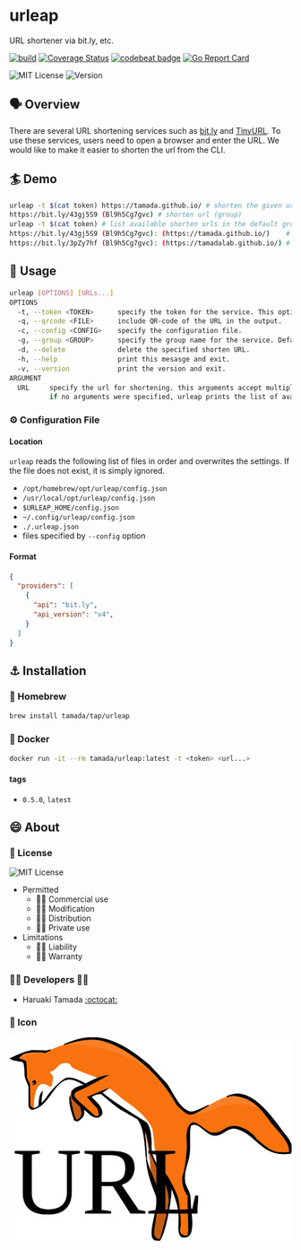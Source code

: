 # urleap

URL shortener via bit.ly, etc.

[![build](https://github.com/tamada/urleap/actions/workflows/build.yml/badge.svg)](https://github.com/tamada/urleap/actions/workflows/build.yml)
[![Coverage Status](https://coveralls.io/repos/github/tamada/urleap/badge.svg?branch=main)](https://coveralls.io/github/tamada/urleap?branch=main)
[![codebeat badge](https://codebeat.co/badges/d63e3c67-fc5d-4f27-9e81-d80861d60c20)](https://codebeat.co/projects/github-com-tamada-urleap-main)
[![Go Report Card](https://goreportcard.com/badge/github.com/tamada/urleap)](https://goreportcard.com/report/github.com/tamada/urleap)

![MIT License](https://img.shields.io/badge/Licnese-MIT%20License-informational)
![Version](https://img.shields.io/badge/Version-0.2.2-informational)

## :speaking_head: Overview

There are several URL shortening services such as [bit.ly](https://bit.ly) and [TinyURL](https://tinyurl.com/app). To use these services, users need to open a browser and enter the URL. We would like to make it easier to shorten the url from the CLI.

## :surfer: Demo

```sh
urleap -t $(cat token) https://tamada.github.io/ # shorten the given url.
https://bit.ly/43gj5S9 (Bl9h5Cg7gvc) # shorten url (group)
urleap -t $(cat token) # list available shorten urls in the default group.
https://bit.ly/43gj5S9 (Bl9h5Cg7gvc): (https://tamada.github.io/)    # shorten (group): original url
https://bit.ly/3pZy7hf (Bl9h5Cg7gvc): (https://tamadalab.github.io/) # shorten (group): original url
```

## :runner: Usage

```sh
urleap [OPTIONS] [URLs...]
OPTIONS
  -t, --token <TOKEN>      specify the token for the service. This option is mandatory.
  -q, --qrcode <FILE>      include QR-code of the URL in the output.
  -c, --config <CONFIG>    specify the configuration file.
  -g, --group <GROUP>      specify the group name for the service. Default is "urleap"
  -d, --delete             delete the specified shorten URL.
  -h, --help               print this mesasge and exit.
  -v, --version            print the version and exit.
ARGUMENT
  URL     specify the url for shortening. this arguments accept multiple values.
          if no arguments were specified, urleap prints the list of available shorten urls.
```

### :gear: Configuration File

#### Location

`urleap` reads the following list of files in order and overwrites the settings. 
If the file does not exist, it is simply ignored.

* `/opt/homebrew/opt/urleap/config.json`
* `/usr/local/opt/urleap/config.json`
* `$URLEAP_HOME/config.json`
* `~/.config/urleap/config.json`
* `./.urleap.json`
* files specified by `--config` option

#### Format

```json
{
  "providers": [
    {
      "api": "bit.ly",
      "api_version": "v4",
    }
  ]
}
```

## :anchor: Installation

### :beer: Homebrew

```sh
brew install tamada/tap/urleap
```

### :whale: Docker

```sh
docker run -it --rm tamada/urleap:latest -t <token> <url...>
```

#### tags

* `0.5.0`, `latest`

## :smile: About

### :scroll: License

![MIT License](https://img.shields.io/badge/Licnese-MIT%20License-informational)

* Permitted
  * 🙆‍♀️ Commercial use
  * 🙆‍♀️ Modification
  * 🙆‍♀️ Distribution
  * 🙆‍♀️ Private use
* Limitations
  * 🙅‍♂️ Liability
  * 🙅‍♂️ Warranty

### :man_office_worker: Developers :woman_office_worker:

* Haruaki Tamada [:octocat:](https://github.com/tamada)

### :jack_o_lantern: Icon

![Icon](docs/static/images/urleap.svg)
